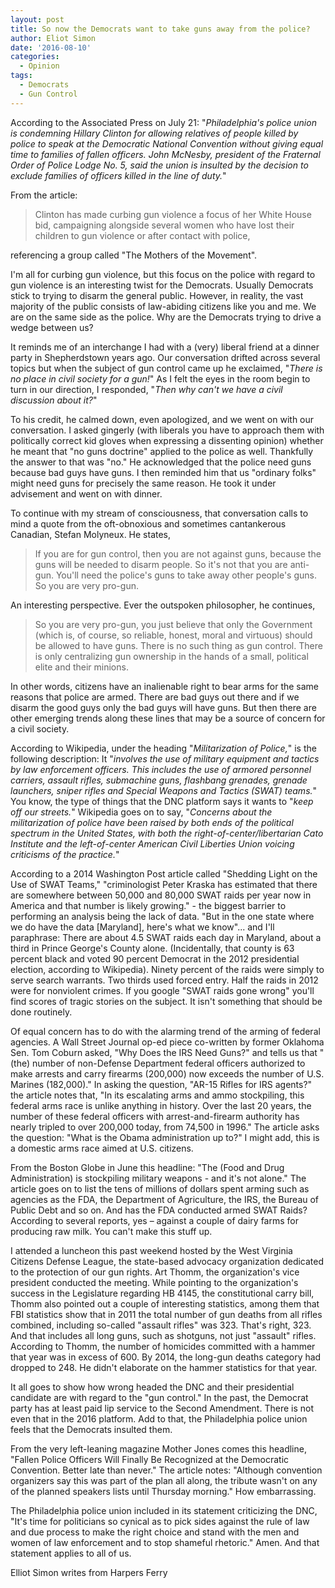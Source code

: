 ```yaml
---
layout: post
title: So now the Democrats want to take guns away from the police?
author: Eliot Simon
date: '2016-08-10'
categories:
  - Opinion
tags:
  - Democrats
  - Gun Control
---
```

According to the Associated Press on July 21: "_Philadelphia's police union is condemning Hillary Clinton for allowing relatives of people killed by police to speak at the Democratic National Convention without giving equal time to families of fallen officers. John McNesby, president of the Fraternal Order of Police Lodge No. 5, said the union is insulted by the decision to exclude families of officers killed in the line of duty._"

From the article: 

> Clinton has made curbing gun violence a focus of her White House bid, campaigning alongside several women who have lost their children to gun violence or after contact with police,

referencing a group called "The Mothers of the Movement".
<!--more-->
I'm all for curbing gun violence, but this focus on the police with regard to gun violence is an interesting twist for the Democrats. Usually Democrats stick to trying to disarm the general public. However, in reality, the vast majority of the public consists of law-abiding citizens like you and me. We are on the same side as the police. Why are the Democrats trying to drive a wedge between us?

It reminds me of an interchange I had with a (very) liberal friend at a dinner party in Shepherdstown years ago. Our conversation drifted across several topics but when the subject of gun control came up he exclaimed, "_There is no place in civil society for a gun!_" As I felt the eyes in the room begin to turn in our direction, I responded, "_Then why can't we have a civil discussion about it?_"

To his credit, he calmed down, even apologized, and we went on with our conversation.  I asked gingerly (with liberals you have to approach them with politically correct kid gloves when expressing a dissenting opinion) whether he meant that "no guns doctrine" applied to the police as well. Thankfully the answer to that was "no." He acknowledged that the police need guns because bad guys have guns. I then reminded him that us "ordinary folks" might need guns for precisely the same reason. He took it under advisement and went on with dinner.

To continue with my stream of consciousness, that conversation calls to mind a quote from the oft-obnoxious and sometimes cantankerous Canadian, Stefan Molyneux. He states, 

> If you are for gun control, then you are not against guns, because the guns will be needed to disarm people. So it's not that you are anti-gun. You'll need the police's guns to take away other people's guns. So you are very pro-gun.

An interesting perspective.  Ever the outspoken philosopher, he continues, 

> So you are very pro-gun, you just believe that only the Government (which is, of course, so reliable, honest, moral and virtuous) should be allowed to have guns. There is no such thing as gun control. There is only centralizing gun ownership in the hands of a small, political elite and their minions.

In other words, citizens have an inalienable right to bear arms for the same reasons that police are armed. There are bad guys out there and if we disarm the good guys only the bad guys will have guns. But then there are other emerging trends along these lines that may be a source of concern for a civil society.

According to Wikipedia, under the heading "_Militarization of Police,_" is the following description: It "_involves the use of military equipment and tactics by law enforcement officers. This includes the use of armored personnel carriers, assault rifles, submachine guns, flashbang grenades, grenade launchers, sniper rifles and Special Weapons and Tactics (SWAT) teams._" You know, the type of things that the DNC platform says it wants to "_keep off our streets._" Wikipedia goes on to say, "_Concerns about the militarization of police have been raised by both ends of the political spectrum in the United States, with both the right-of-center/libertarian Cato Institute and the left-of-center American Civil Liberties Union voicing criticisms of the practice._"

According to a 2014 Washington Post article called "Shedding Light on the Use of SWAT Teams," "criminologist Peter Kraska has estimated that there are somewhere between 50,000 and 80,000 SWAT raids per year now in America and that number is likely growing." - the biggest barrier to performing an analysis being the lack of data.  "But in the one state where we do have the data [Maryland], here's what we know"... and I'll paraphrase: There are about 4.5 SWAT raids each day in Maryland, about a third in Prince George's County alone. (Incidentally, that county is 63 percent black and voted 90 percent Democrat in the 2012 presidential election, according to Wikipedia). Ninety percent of the raids were simply to serve search warrants. Two thirds used forced entry.  Half the raids in 2012 were for nonviolent crimes. If you google "SWAT raids gone wrong" you'll find scores of tragic stories on the subject. It isn't something that should be done routinely.
  
Of equal concern has to do with the alarming trend of the arming of federal agencies.  A Wall Street Journal op-ed piece co-written by former Oklahoma Sen. Tom Coburn asked, "Why Does the IRS Need Guns?" and tells us that "(the) number of non-Defense Department federal officers authorized to make arrests and carry firearms (200,000) now exceeds the number of U.S. Marines (182,000)." In asking the question, "AR-15 Rifles for IRS agents?" the article notes that, "In its escalating arms and ammo stockpiling, this federal arms race is unlike anything in history. Over the last 20 years, the number of these federal officers with arrest-and-firearm authority has nearly tripled to over 200,000 today, from 74,500 in 1996." The article asks the question: "What is the Obama administration up to?" I might add, this is a domestic arms race aimed at U.S. citizens.
  
From the Boston Globe in June this headline: "The (Food and Drug Administration) is stockpiling military weapons - and it's not alone." The article goes on to list the tens of millions of dollars spent arming such as agencies as the FDA, the Department of Agriculture, the IRS, the Bureau of Public Debt and so on. And has the FDA conducted armed SWAT Raids? According to several reports, yes – against a couple of dairy farms for producing raw milk. You can't make this stuff up.
  
I attended a luncheon this past weekend hosted by the West Virginia Citizens Defense League, the state-based advocacy organization dedicated to the protection of our gun rights. Art Thomm, the organization's vice president conducted the meeting. While pointing to the organization's success in the Legislature regarding HB 4145, the constitutional carry bill, Thomm also pointed out a couple of interesting statistics, among them that FBI statistics show that in 2011 the total number of gun deaths from all rifles combined, including so-called "assault rifles" was 323. That's right, 323. And that includes all long guns, such as shotguns, not just "assault" rifles. According to Thomm, the number of homicides committed with a hammer that year was in excess of 600. By 2014, the long-gun deaths category had dropped to 248. He didn't elaborate on the hammer statistics for that year.
  
It all goes to show how wrong headed the DNC and their presidential candidate are with regard to the "gun control." In the past, the Democrat party has at least paid lip service to the Second Amendment. There is not even that in the 2016 platform. Add to that, the Philadelphia police union feels that the Democrats insulted them.
  
From the very left-leaning magazine Mother Jones comes this headline, "Fallen Police Officers Will Finally Be Recognized at the Democratic Convention. Better late than never." The article notes: "Although convention organizers say this was part of the plan all along, the tribute wasn't on any of the planned speakers lists until Thursday morning."  How embarrassing.
    
The Philadelphia police union included in its statement criticizing the DNC, "It's time for politicians so cynical as to pick sides against the rule of law and due process to make the right choice and stand with the men and women of law enforcement and to stop shameful rhetoric." Amen. And that statement applies to all of us.
 
 Elliot Simon writes from Harpers Ferry
